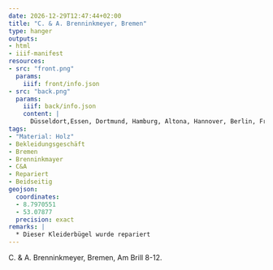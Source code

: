 ```yaml
---
date: 2026-12-29T12:47:44+02:00
title: "C. & A. Brenninkmeyer, Bremen"
type: hanger
outputs:
- html
- iiif-manifest
resources:
- src: "front.png"
  params:
    iiif: front/info.json
- src: "back.png"
  params:
    iiif: back/info.json
    content: |
      Düsseldort,Essen, Dortmund, Hamburg, Altona, Hannover, Berlin, Frankfurt, Duisburg.
tags:
- "Material: Holz"
- Bekleidungsgeschäft
- Bremen
- Brenninkmayer
- C&A
- Repariert
- Beidseitig
geojson:
  coordinates:
  - 8.7970551
  - 53.07877
  precision: exact
remarks: |
  * Dieser Kleiderbügel wurde repariert
---
```

C. & A. Brenninkmeyer, Bremen, Am Brill 8-12.
